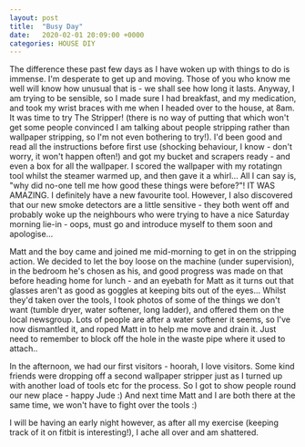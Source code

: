 ```yaml
---
layout: post
title:  "Busy Day"
date:   2020-02-01 20:09:00 +0000
categories: HOUSE DIY
---
```


The difference these past few days as I have woken up with things to do is immense. I'm desperate to get up and moving. Those of you
who know me well will know how unusual that is - we shall see how long it lasts.
Anyway, I am trying to be sensible, so I made sure I had breakfast, and my medication, and took my wrist braces with me when I headed
over to the house, at 8am. It was time to try The Stripper! (there is no way of putting that which won't get some people convinced 
I am talking about people stripping rather than wallpaper stripping, so I'm not even bothering to try!).  I'd been good and read all
the instructions before first use (shocking behaviour, I know - don't worry, it won't happen often!) and got my bucket and scrapers
ready - and even a box for all the wallpaper. I scored the wallpaper with my rotatingn tool whilst the steamer warmed up, and then gave it a 
whirl...
All I can say is, "why did no-one tell me how good these things were before?"! IT WAS AMAZING. I definitely have a new favourite tool.
However, I also discovered that our new smoke detectors are a little sensitive - they both went off and probably woke up the neighbours
who were trying to have a nice Saturday morning lie-in - oops, must go and introduce myself to them soon and apologise...

Matt and the boy came and joined me mid-morning to get in on the stripping action. We decided to let the boy loose on the machine (under
supervision), in the bedroom he's chosen as his, and good progress was made on that before heading home for lunch - and an eyebath for Matt
as it turns out that glasses aren't as good as goggles at keeping bits out of the eyes...
Whilst they'd taken over the tools, I took photos of some of the things we don't want (tumble dryer, water softener, long ladder), and offered
them on the local newsgroup.  Lots of people are after a water softener it seems, so I've now dismantled it, and roped Matt in to help
me move and drain it. Just need to remember to block off the hole in the waste pipe where it used to attach..

In the afternoon, we had our first visitors - hoorah, I love visitors. Some kind friends were dropping off a second wallpaper stripper just
as I turned up with another load of tools etc for the process. So I got to show people round our new place - happy Jude :) 
And next time Matt and I are both there at the same time, we won't have to fight over the tools :)

I will be having an early night however, as after all my exercise (keeping track of it on fitbit is interesting!), I ache all over 
and am shattered. 
